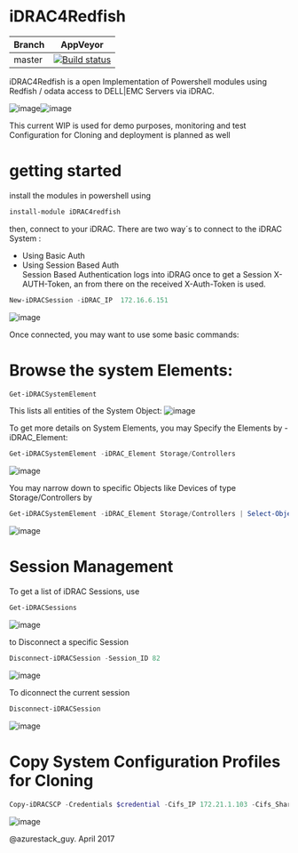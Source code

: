# iDRAC4Redfish
| Branch | AppVeyor |
| ------ | -------- |
| master | [![Build status](https://ci.appveyor.com/api/projects/status/7ft0dny2738lli8s/branch/master?svg=true)](https://ci.appveyor.com/project/bottkars/idrac4redfish)

iDRAC4Redfish is a open Implementation of Powershell modules using Redfish / odata access to DELL|EMC Servers via iDRAC.

![image](https://cloud.githubusercontent.com/assets/8255007/24893639/317f771e-1e85-11e7-807f-9afcc484ad3a.png)![image](https://cloud.githubusercontent.com/assets/8255007/24893670/7d10c714-1e85-11e7-959d-faf7243605a1.png)


This current WIP is used for demo purposes, monitoring and test
Configuration for Cloning and deployment is planned as well

# getting started
install the modules in powershell using 
```Powershell
install-module iDRAC4redfish
```

then, connect to your iDRAC. There are two way´s to connect to the iDRAC System :
* Using Basic Auth 
* Using Session Based Auth  
Session Based Authentication logs into iDRAG once to get a Session X-AUTH-Token, an from there on the received X-Auth-Token is used. 

```Powershell
New-iDRACSession -iDRAC_IP  172.16.6.151
```
![image](https://cloud.githubusercontent.com/assets/8255007/24998506/a256f0d2-203a-11e7-85d5-7185d712e599.png)

Once connected, you may want to use some basic commands:
# Browse the system Elements:

```Powershell
Get-iDRACSystemElement
```
This lists all entities of the System Object:
![image](https://cloud.githubusercontent.com/assets/8255007/24998676/3e90086c-203b-11e7-895c-fa0863d08ca4.png)

To get more details on System Elements, you may Specify the Elements by -iDRAC_Element:
```Powershell
Get-iDRACSystemElement -iDRAC_Element Storage/Controllers
```  

![image](https://cloud.githubusercontent.com/assets/8255007/24998761/899e6380-203b-11e7-86af-e9b34ba8acab.png)

You may narrow down to specific Objects like Devices of type Storage/Controllers by
```Powershell
Get-iDRACSystemElement -iDRAC_Element Storage/Controllers | Select-Object -ExpandProperty Devices
```

![image](https://cloud.githubusercontent.com/assets/8255007/24998900/eccf2296-203b-11e7-929b-f166fc9afc35.png)

# Session Management
To get a list of iDRAC Sessions, use
```Powershell
Get-iDRACSessions
```
![image](https://cloud.githubusercontent.com/assets/8255007/25011629/515984c2-206e-11e7-9c2d-b29971adb9c7.png)

to Disconnect a specific Session

```Powershell
Disconnect-iDRACSession -Session_ID 82
```
![image](https://cloud.githubusercontent.com/assets/8255007/25011729/aa453572-206e-11e7-9555-557966f4a722.png)

To diconnect the current session

```Powershell
Disconnect-iDRACSession
```
![image](https://cloud.githubusercontent.com/assets/8255007/25012052/94c2261e-206f-11e7-8b18-fe0705e23840.png)

# Copy System Configuration Profiles for Cloning
```Powershell
Copy-iDRACSCP -Credentials $credential -Cifs_IP 172.21.1.103 -Cifs_Sharename dscfra -Filename export3.xml -waitcomplete
```
![image](https://cloud.githubusercontent.com/assets/8255007/25037685/d52e68c6-20fa-11e7-9b8c-8a56a273f0a5.png)

@azurestack_guy. April 2017
